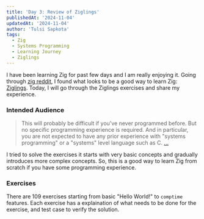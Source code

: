 ```yaml
---
title: 'Day 3: Review of Ziglings'
publishedAt: '2024-11-04'
updatedAt: '2024-11-04'
author: 'Tulsi Sapkota'
tags:
  - Zig
  - Systems Programming
  - Learning Journey
  - Ziglings
---
```


I have been learning Zig for past few days and I am really enjoying it.
Going through [zig reddit](https://www.reddit.com/r/Zig/),
I found what looks to be a good way to learn Zig: [Ziglings](https://codeberg.org/ziglings/exercises).
Today, I will go through the Ziglings exercises and share my experience.

### Intended Audience

> This will probably be difficult if you've never programmed before.
> But no specific programming experience is required.
> And in particular, you are not expected to have any prior experience with "systems programming" or a "systems" level language such as C.
> [...](https://codeberg.org/ziglings/exercises/#intended-audience)

I tried to solve the exercises it starts with very basic concepts and gradually introduces more complex concepts.
So, this is a good way to learn Zig from scratch if you have some programming experience.

### Exercises

There are 109 exercises starting from basic "Hello World!" to `comptime` features.
Each exercise has a explaination of what needs to be done for the exercise, and test case to verify the solution.
